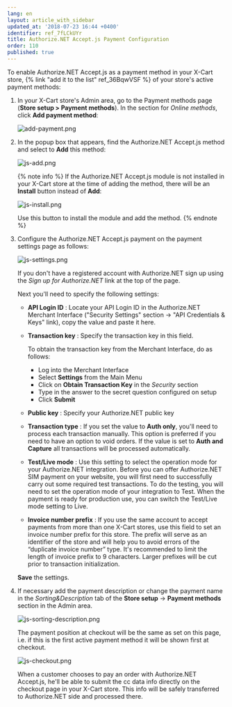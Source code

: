 ```yaml
---
lang: en
layout: article_with_sidebar
updated_at: '2018-07-23 16:44 +0400'
identifier: ref_7fLCkUYr
title: Authorize.NET Accept.js Payment Configuration
order: 110
published: true
---
```

To enable Authorize.NET Accept.js as a payment method in your X-Cart store, {% link "add it to the list" ref_36BqwVSF %} of your store's active payment methods:

   1. In your X-Cart store's Admin area, go to the Payment methods page (**Store setup > Payment methods**). In the section for _Online methods_, click **Add payment method**:
        
      ![add-payment.png]({{site.baseurl}}/attachments/ref_6Ah9C8EW/add-payment.png)

   2. In the popup box that appears, find the Authorize.NET Accept.js method and select to **Add** this method:
      
      ![js-add.png]({{site.baseurl}}/attachments/ref_7fLCkUYr/js-add.png)

      {% note info %}
      If the Authorize.NET Accept.js module is not installed in your X-Cart store at the time of adding the method, there will be an **Install** button instead of **Add**: 
        
      ![js-install.png]({{site.baseurl}}/attachments/ref_7fLCkUYr/js-install.png)
        
      Use this button to install the module and add the method.
      {% endnote %}
      
   3. Configure the Authorize.NET Accept.js payment on the payment settings page as follows:
      
      ![js-settings.png]({{site.baseurl}}/attachments/ref_7fLCkUYr/js-settings.png)
      
      If you don't have a registered account with Authorize.NET sign up using the _Sign up for Authorize.NET_ link at the top of the page. 
      
      Next you'll need to specify the following settings:
      * **API Login ID** : Locate your API Login ID in the Authorize.NET Merchant Interface ("Security Settings" section -> "API Credentials & Keys" link), copy the value and paste it here.
      * **Transaction key** : Specify the transaction key in this field. 
        
        To obtain the transaction key from the Merchant Interface, do as follows:  
         * Log into the Merchant Interface
         * Select **Settings** from the Main Menu
         * Click on **Obtain Transaction Key** in the _Security_ section
         * Type in the answer to the secret question configured on setup
         * Click **Submit**
      
      * **Public key** : Specify your Authorize.NET public key
      * **Transaction type** : If you set the value to **Auth only**, you'll need to process each transaction manually. This option is preferred if you need to have an option to void orders. If the value is set to **Auth and Capture** all transactions will be processed automatically. 
      * **Test/Live mode** : Use this setting to select the operation mode for your Authorize.NET integration. Before you can offer Authorize.NET SIM payment on your website, you will first need to successfully carry out some required test transactions. To do the testing, you will need to set the operation mode of your integration to Test. When the payment is ready for production use, you can switch the Test/Live mode setting to Live.
      * **Invoice number prefix** : If you use the same account to accept payments from more than one X-Cart stores, use this field to set an invoice number prefix for this store. The prefix will serve as an identifier of the store and will help you to avoid errors of the “duplicate invoice number” type. It's recommended to limit the length of invoice prefix to 9 characters. Larger prefixes will be cut prior to transaction initialization.
   
      **Save** the settings.
   
   4. If necessary add the payment description or change the payment name in the _Sorting&Description_ tab of the **Store setup** -> **Payment methods** section in the Admin area. 
     
      ![js-sorting-description.png]({{site.baseurl}}/attachments/ref_7fLCkUYr/js-sorting-description.png)

      The payment position at checkout will be the same as set on this page, i.e. if this is the first active payment method it will be shown first at checkout.
      
      ![js-checkout.png]({{site.baseurl}}/attachments/ref_7fLCkUYr/js-checkout.png)
      
      When a customer chooses to pay an order with Authorize.NET Accept.js, he'll be able to submit the cc data info directly on the checkout page in your X-Cart store. This info will be safely transferred to Authorize.NET side and processed there.
